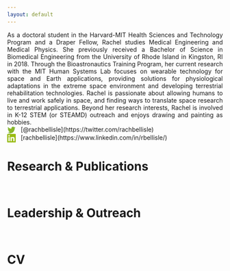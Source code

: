 ```yaml
---
layout: default
---
```


<div style="text-align: justify;"> 
As a doctoral student in the Harvard-MIT Health Sciences and Technology Program and a Draper Fellow, Rachel studies Medical Engineering and Medical Physics. She previously received a Bachelor of Science in Biomedical Engineering from the University of Rhode Island in Kingston, RI in 2018. Through the Bioastronautics Training Program, her current research with the MIT Human Systems Lab focuses on wearable technology for space and Earth applications, providing solutions for physiological adaptations in the extreme space environment and developing terrestrial rehabilitation technologies. Rachel is passionate about allowing humans to live and work safely in space, and finding ways to translate space research to terrestrial applications. Beyond her research interests, Rachel is involved in K-12 STEM (or STEAMD) outreach and enjoys drawing and painting as hobbies.
</div>

<div>
  <img style="vertical-align:middle" src="/Images/Twitter.png" alt="Twitter:" width="20"/> 
  &nbsp; [@rachbellisle](https://twitter.com/rachbellisle)  
</div>

<div>   
  <img style="vertical-align:middle" src="/Images/LinkedIn.png" alt="LinkedIn:" width="20"/> 
  &nbsp; [rachbellisle](https://www.linkedin.com/in/rbellisle/)
</div>

# Research & Publications
&nbsp;
# Leadership & Outreach
&nbsp;
# CV
